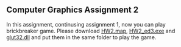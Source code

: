 ## Computer Graphics Assignment 2
In this assignment, continusing assignment 1, now you can play brickbreaker game.  Please download [HW2.map](HW2.map), [HW2_ed3.exe](HW2_ed3.exe) and [glut32.dll](glut32.dll) and put them in the same folder to play the game.